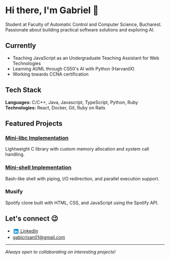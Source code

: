 # Hi there, I'm Gabriel 👋

 Student at Faculty of Automatic Control and Computer Science, Bucharest. Passionate about building practical software solutions and exploring AI.

## Currently

- Teaching JavaScript as an Undergraduate Teaching Assistant for Web Technologies
- Learning AI/ML through CS50's AI with Python (HarvardX)
- Working towards CCNA certification

## Tech Stack

**Languages:** C/C++, Java, Javascript, TypeScript, Python, Ruby  
**Technologies:** React, Docker, Git, Ruby on Rails

## Featured Projects

### [Mini-libc Implementation](link-to-repo)
Lightweight C library with custom memory allocation and system call handling.

### [Mini-shell Implementation](link-to-repo)
Bash-like shell with piping, I/O redirection, and parallel execution support.

### Musify
Spotify clone built with HTML, CSS, and JavaScript using the Spotify API.

## Let's connect 😉

- <a href="https://linkedin.com/in/gabriel-crisan16"><img src="linkedin-logo.png" alt="LinkedIn" width="20" align="center"/> LinkedIn</a>
- gabicrisan01@gmail.com

---

*Always open to collaborating on interesting projects!*